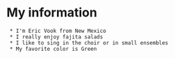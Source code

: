 # My information

     * I'm Eric Vook from New Mexico
     * I really enjoy fajita salads
     * I like to sing in the choir or in small ensembles
     * My favorite color is Green
